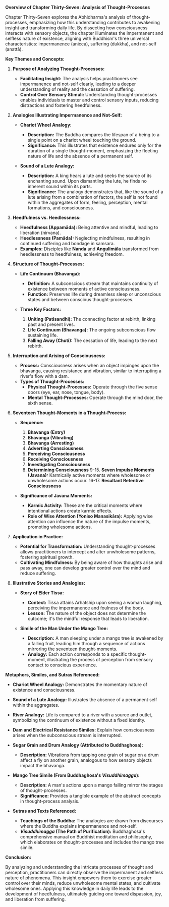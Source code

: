 **Overview of Chapter Thirty-Seven: Analysis of Thought-Processes**

Chapter Thirty-Seven explores the Abhidharma's analysis of thought-processes, emphasizing how this understanding contributes to awakening insight and transforming daily life. By dissecting how consciousness interacts with sensory objects, the chapter illuminates the impermanent and selfless nature of existence, aligning with Buddhism's three universal characteristics: impermanence (anicca), suffering (dukkha), and not-self (anattā).

**Key Themes and Concepts:**

1. **Purpose of Analyzing Thought-Processes:**
   - **Facilitating Insight:** The analysis helps practitioners see impermanence and not-self clearly, leading to a deeper understanding of reality and the cessation of suffering.
   - **Control Over Sensory Stimuli:** Understanding thought-processes enables individuals to master and control sensory inputs, reducing distractions and fostering heedfulness.

2. **Analogies Illustrating Impermanence and Not-Self:**

   - **Chariot Wheel Analogy:**
     - **Description:** The Buddha compares the lifespan of a being to a single point on a chariot wheel touching the ground.
     - **Significance:** This illustrates that existence endures only for the duration of a single thought-moment, emphasizing the fleeting nature of life and the absence of a permanent self.

   - **Sound of a Lute Analogy:**
     - **Description:** A king hears a lute and seeks the source of its enchanting sound. Upon dismantling the lute, he finds no inherent sound within its parts.
     - **Significance:** The analogy demonstrates that, like the sound of a lute arising from a combination of factors, the self is not found within the aggregates of form, feeling, perception, mental formations, and consciousness.

3. **Heedfulness vs. Heedlessness:**
   - **Heedfulness (Appamāda):** Being attentive and mindful, leading to liberation (nirvana).
   - **Heedlessness (Pamāda):** Neglecting mindfulness, resulting in continued suffering and bondage in samsara.
   - **Examples:** Disciples like **Nanda** and **Angulimāla** transformed from heedlessness to heedfulness, achieving freedom.

4. **Structure of Thought-Processes:**

   - **Life Continuum (Bhavanga):**
     - **Definition:** A subconscious stream that maintains continuity of existence between moments of active consciousness.
     - **Function:** Preserves life during dreamless sleep or unconscious states and between conscious thought-processes.

   - **Three Key Factors:**
     1. **Uniting (Patisandhi):** The connecting factor at rebirth, linking past and present lives.
     2. **Life Continuum (Bhavanga):** The ongoing subconscious flow sustaining life.
     3. **Falling Away (Chuti):** The cessation of life, leading to the next rebirth.

5. **Interruption and Arising of Consciousness:**
   - **Process:** Consciousness arises when an object impinges upon the bhavanga, causing resistance and vibration, similar to interrupting a river's flow with a dam.
   - **Types of Thought-Processes:**
     - **Physical Thought-Processes:** Operate through the five sense doors (eye, ear, nose, tongue, body).
     - **Mental Thought-Processes:** Operate through the mind door, the sixth sense.

6. **Seventeen Thought-Moments in a Thought-Process:**

   - **Sequence:**
     1. **Bhavanga (Entry)**
     2. **Bhavanga (Vibrating)**
     3. **Bhavanga (Arresting)**
     4. **Adverting Consciousness**
     5. **Perceiving Consciousness**
     6. **Receiving Consciousness**
     7. **Investigating Consciousness**
     8. **Determining Consciousness**
     9-15. **Seven Impulse Moments (Javana):** Karmically active moments where wholesome or unwholesome actions occur.
     16-17. **Resultant Retentive Consciousness**

   - **Significance of Javana Moments:**
     - **Karmic Activity:** These are the critical moments where intentional actions create karmic effects.
     - **Role of Wise Attention (Yoniso Manasikāra):** Applying wise attention can influence the nature of the impulse moments, promoting wholesome actions.

7. **Application in Practice:**

   - **Potential for Transformation:** Understanding thought-processes allows practitioners to intercept and alter unwholesome patterns, fostering spiritual growth.
   - **Cultivating Mindfulness:** By being aware of how thoughts arise and pass away, one can develop greater control over the mind and reduce suffering.

8. **Illustrative Stories and Analogies:**

   - **Story of Elder Tissa:**
     - **Context:** Tissa attains Arhatship upon seeing a woman laughing, perceiving the impermanence and foulness of the body.
     - **Lesson:** The nature of the object does not determine the outcome; it's the mindful response that leads to liberation.

   - **Simile of the Man Under the Mango Tree:**
     - **Description:** A man sleeping under a mango tree is awakened by a falling fruit, leading him through a sequence of actions mirroring the seventeen thought-moments.
     - **Analogy:** Each action corresponds to a specific thought-moment, illustrating the process of perception from sensory contact to conscious experience.

**Metaphors, Similes, and Sutras Referenced:**

- **Chariot Wheel Analogy:** Demonstrates the momentary nature of existence and consciousness.
- **Sound of a Lute Analogy:** Illustrates the absence of a permanent self within the aggregates.
- **River Analogy:** Life is compared to a river with a source and outlet, symbolizing the continuum of existence without a fixed identity.
- **Dam and Electrical Resistance Similes:** Explain how consciousness arises when the subconscious stream is interrupted.
- **Sugar Grain and Drum Analogy (Attributed to Buddhaghosa):**
  - **Description:** Vibrations from tapping one grain of sugar on a drum affect a fly on another grain, analogous to how sensory objects impact the bhavanga.
- **Mango Tree Simile (From Buddhaghosa's *Visuddhimagga*):**
  - **Description:** A man's actions upon a mango falling mirror the stages of thought-processes.
  - **Significance:** Provides a tangible example of the abstract concepts in thought-process analysis.

- **Sutras and Texts Referenced:**
  - **Teachings of the Buddha:** The analogies are drawn from discourses where the Buddha explains impermanence and not-self.
  - ***Visuddhimagga* (The Path of Purification):** Buddhaghosa's comprehensive manual on Buddhist meditation and philosophy, which elaborates on thought-processes and includes the mango tree simile.

**Conclusion:**

By analyzing and understanding the intricate processes of thought and perception, practitioners can directly observe the impermanent and selfless nature of phenomena. This insight empowers them to exercise greater control over their minds, reduce unwholesome mental states, and cultivate wholesome ones. Applying this knowledge in daily life leads to the development of heedfulness, ultimately guiding one toward dispassion, joy, and liberation from suffering.
<!--stackedit_data:
eyJoaXN0b3J5IjpbLTc2NTMyNDc1N119
-->